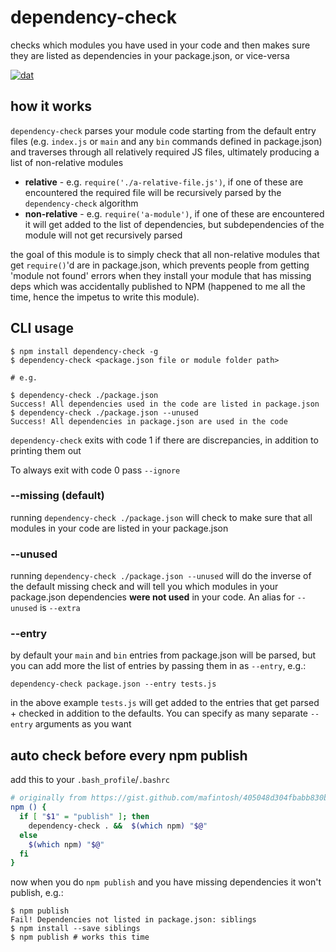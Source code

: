 # dependency-check

checks which modules you have used in your code and then makes sure they are listed as dependencies in your package.json, or vice-versa

[![dat](http://img.shields.io/badge/Development%20sponsored%20by-dat-green.svg?style=flat)](http://dat-data.com/)

## how it works

`dependency-check` parses your module code starting from the default entry files (e.g. `index.js` or `main` and any `bin` commands defined in package.json) and traverses through all relatively required JS files, ultimately producing a list of non-relative modules

* **relative** - e.g. `require('./a-relative-file.js')`, if one of these are encountered the required file will be recursively parsed by the `dependency-check` algorithm
* **non-relative** - e.g. `require('a-module')`, if one of these are encountered it will get added to the list of dependencies, but subdependencies of the module will not get recursively parsed

the goal of this module is to simply check that all non-relative modules that get `require()`'d are in package.json, which prevents people from getting 'module not found' errors when they install your module that has missing deps which was accidentally published to NPM (happened to me all the time, hence the impetus to write this module).

## CLI usage

```
$ npm install dependency-check -g
$ dependency-check <package.json file or module folder path>

# e.g.

$ dependency-check ./package.json
Success! All dependencies used in the code are listed in package.json
$ dependency-check ./package.json --unused
Success! All dependencies in package.json are used in the code
```

`dependency-check` exits with code 1 if there are discrepancies, in addition to printing them out

To always exit with code 0 pass `--ignore`

### --missing (default)

running `dependency-check ./package.json` will check to make sure that all modules in your code are listed in your package.json

### --unused

running `dependency-check ./package.json --unused` will do the inverse of the default missing check and will tell you which modules in your package.json dependencies **were not used** in your code. An alias for `--unused` is `--extra`

### --entry

by default your `main` and `bin` entries from package.json will be parsed, but you can add more the list of entries by passing them in as `--entry`, e.g.:

```
dependency-check package.json --entry tests.js
```

in the above example `tests.js` will get added to the entries that get parsed + checked in addition to the defaults. You can specify as many separate `--entry` arguments as you want

## auto check before every npm publish

add this to your `.bash_profile`/`.bashrc`

```sh
# originally from https://gist.github.com/mafintosh/405048d304fbabb830b2
npm () {
  if [ "$1" = "publish" ]; then
    dependency-check . &&  $(which npm) "$@"
  else
    $(which npm) "$@"
  fi
}
```

now when you do `npm publish` and you have missing dependencies it won't publish, e.g.:

```
$ npm publish
Fail! Dependencies not listed in package.json: siblings
$ npm install --save siblings
$ npm publish # works this time
```
